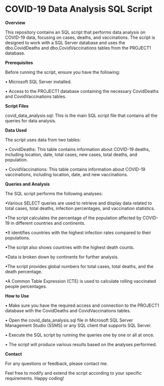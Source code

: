 # COVID-19 Data Analysis SQL Script

**Overview**

This repository contains an SQL script that performs data analysis on COVID-19 data, focusing on cases, deaths, and vaccinations. The script is designed to work with a SQL Server database and uses the dbo.CovidDeaths and dbo.CovidVaccinations tables from the PROJECT1 database.

**Prerequisites**

Before running the script, ensure you have the following:

• Microsoft SQL Server installed.

• Access to the PROJECT1 database containing the necessary CovidDeaths and CovidVaccinations tables.

**Script Files**

covid_data_analysis.sql: This is the main SQL script file that contains all the queries for data analysis.

**Data Used**

The script uses data from two tables:

• CovidDeaths: This table contains information about COVID-19 deaths, including location, date, total cases, new cases, total deaths, and population.

• CovidVaccinations: This table contains information about COVID-19 vaccinations, including location, date, and new vaccinations.

**Queries and Analysis**

The SQL script performs the following analyses:

•Various SELECT queries are used to retrieve and display data related to total cases, total deaths, infection percentages, and vaccination statistics.

•The script calculates the percentage of the population affected by COVID-19 in different countries and continents.

•It identifies countries with the highest infection rates compared to their populations.

•The script also shows countries with the highest death counts.

•Data is broken down by continents for further analysis.

•The script provides global numbers for total cases, total deaths, and the death percentage.

•A Common Table Expression (CTE) is used to calculate rolling vaccinated people percentages.

**How to Use**

• Make sure you have the required access and connection to the PROJECT1 database with the CovidDeaths and CovidVaccinations tables.

• Open the covid_data_analysis.sql file in Microsoft SQL Server Management Studio (SSMS) or any SQL client that supports SQL Server.

• Execute the SQL script by running the queries one by one or all at once.

• The script will produce various results based on the analyses performed.

**Contact**

For any questions or feedback, please contact me.

Feel free to modify and extend the script according to your specific requirements. Happy coding!




